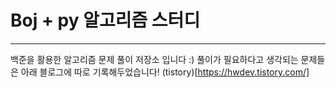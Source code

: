 # Boj + py 알고리즘 스터디
---

백준을 활용한 알고리즘 문제 풀이 저장소 입니다 :)
풀이가 필요하다고 생각되는 문제들은 아래 블로그에 따로 기록해두었습니다! 
(tistory)[https://hwdev.tistory.com/]
